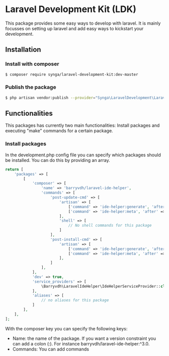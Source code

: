 # Laravel Development Kit (LDK)

This package provides some easy ways to develop with laravel. It is mainly focusses on setting up laravel and add 
easy ways to kickstart your development.

## Installation

### Install with composer

```bash
$ composer require synga/laravel-development-kit:dev-master
```

### Publish the package

```bash
$ php artisan vendor:publish --provider="Synga\LaravelDevelopment\LaravelDevelopmentServiceProvider"
```

## Functionalities

This packages has currently two main functionalities: Install packages and executing "make" commands for a certain 
package.

### Install packages

In the development.php config file you can specify which packages should be installed. You can do this by providing 
an array.

```php 
return [
    'packages' => [
        [
            'composer' => [
                'name' => 'barryvdh/laravel-ide-helper',
                'commands' => [
                    'post-update-cmd' => [
                        'artisan' => [
                            ['command' => 'ide-helper:generate', 'after' => 'Illuminate\\Foundation\\ComposerScripts::postInstall'],
                            ['command' => 'ide-helper:meta', 'after' => 'Illuminate\\Foundation\\ComposerScripts::postInstall']
                        ],
                        'shell' => [
                            // No shell commands for this package
                        ]
                    ],
                    'post-install-cmd' => [
                        'artisan' => [
                            ['command' => 'ide-helper:generate', 'after' => 'Illuminate\\Foundation\\ComposerScripts::postInstall'],
                            ['command' => 'ide-helper:meta', 'after' => 'Illuminate\\Foundation\\ComposerScripts::postInstall']
                        ],
                    ]
                ],
            ],
            'dev' => true,
            'service_providers' => [
                \Barryvdh\LaravelIdeHelper\IdeHelperServiceProvider::class,
            ],
            'aliases' => [
                // no aliases for this package
            ]
        ],
    ],
];
```

With the composer key you can specify the following keys:
 
- Name: the name of the package. If you want a version constraint you can add a colon (:). For instance 
barryvdh/laravel-ide-helper:^3.0.
- Commands: You can add commands 
